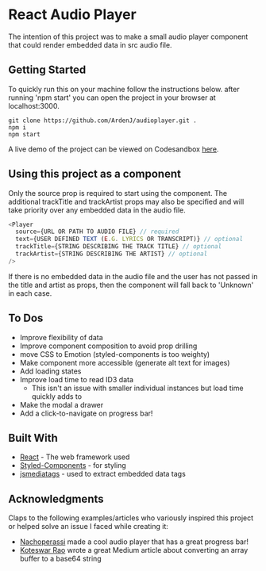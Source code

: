 # React Audio Player

The intention of this project was to make a small audio player component that could render embedded data in src audio file.

## Getting Started

To quickly run this on your machine follow the instructions below. after running 'npm start' you can open the project in your browser at localhost:3000.

```
git clone https://github.com/ArdenJ/audioplayer.git .
npm i
npm start
```

A live demo of the project can be viewed on Codesandbox [here](https://w9c0x.csb.app/).

## Using this project as a component

Only the source prop is required to start using the component. The additional trackTitle and trackArtist props may also be specified and will take priority over any embedded data in the audio file.

```js
<Player
  source={URL OR PATH TO AUDIO FILE} // required
  text={USER DEFINED TEXT (E.G. LYRICS OR TRANSCRIPT)} // optional
  trackTitle={STRING DESCRIBING THE TRACK TITLE} // optional
  trackArtist={STRING DESCRIBING THE ARTIST} // optional
/>
```

If there is no embedded data in the audio file and the user has not passed in the title and artist as props, then the component will fall back to 'Unknown' in each case.

## To Dos

- Improve flexibility of data
- Improve component composition to avoid prop drilling
- move CSS to Emotion (styled-components is too weighty)
- Make component more accessible (generate alt text for images)
- Add loading states
- Improve load time to read ID3 data
  - This isn't an issue with smaller individual instances but load time quickly adds to
- Make the modal a drawer  
- Add a click-to-navigate on progress bar!

## Built With

- [React](https://reactjs.org/) - The web framework used
- [Styled-Components](https://styled-components.com/) - for styling
- [jsmediatags](https://www.npmjs.com/package/jsmediatags) - used to extract embedded data tags

## Acknowledgments

Claps to the following examples/articles who variously inspired this project or helped solve an issue I faced while creating it:

- [Nachoperassi](https://codesandbox.io/s/5wwj02qy7k) made a cool audio player that has a great progress bar!
- [Koteswar Rao](https://medium.com/@koteswar.meesala/convert-array-buffer-to-base64-string-to-display-images-in-angular-7-4c443db242cd) wrote a great Medium article about converting an array buffer to a base64 string
